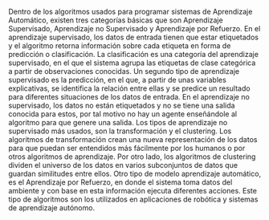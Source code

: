 Dentro de los algoritmos usados para programar sistemas de Aprendizaje Automático, existen tres categorías básicas que son Aprendizaje Supervisado, Aprendizaje no Supervisado y Aprendizaje por Refuerzo.
En el aprendizaje supervisado, los datos de entrada tienen que estar etiquetados y el algoritmo retorna información sobre cada etiqueta en forma de predicción o clasificación. La clasificación es una categoría del aprendizaje supervisado, en el que el sistema agrupa las etiquetas de clase categórica a partir de observaciones conocidas.
Un segundo tipo de aprendizaje supervisado es la predicción, en el que, a partir de unas variables explicativas, se identifica la relación entre ellas y se predice un resultado para diferentes situaciones de los datos de entrada.
En el aprendizaje no supervisado, los datos no están etiquetados y no se tiene una salida conocida para estos, por tal motivo no hay un agente enseñándole al algoritmo para que genere una salida.  Los tipos de aprendizaje no supervisado más usados, son la transformación y el clustering. Los algoritmos de transformación crean una nueva representación de los datos para que puedan ser entendidos más fácilmente por los humanos o por otros algoritmos de aprendizaje. Por otro lado, los algoritmos de clustering dividen el universo de los datos en varios subconjuntos de datos que guardan similitudes entre ellos.
Otro tipo de modelo aprendizaje automático, es el Aprendizaje por Refuerzo, en donde el sistema toma datos del ambiente y con base en esta información ejecuta diferentes acciones. Este tipo de algoritmos son los utilizados en aplicaciones de robótica y sistemas de aprendizaje autónomo. 


